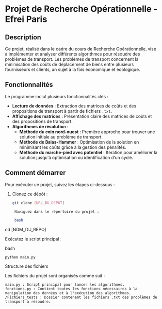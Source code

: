 # Projet de Recherche Opérationnelle - Efrei Paris

## Description

Ce projet, réalisé dans le cadre du cours de Recherche Opérationnelle, vise à implémenter et analyser différents algorithmes pour résoudre des problèmes de transport. Les problèmes de transport concernent la minimisation des coûts de déplacement de biens entre plusieurs fournisseurs et clients, un sujet à la fois économique et écologique.

## Fonctionnalités

Le programme inclut plusieurs fonctionnalités clés :
- **Lecture de données** : Extraction des matrices de coûts et des propositions de transport à partir de fichiers `.txt`.
- **Affichage des matrices** : Présentation claire des matrices de coûts et des propositions de transport.
- **Algorithmes de résolution** :
  - **Méthode du coin nord-ouest** : Première approche pour trouver une solution initiale au problème de transport.
  - **Méthode de Balas-Hammer** : Optimisation de la solution en minimisant les coûts grâce à la gestion des pénalités.
  - **Méthode du marche-pied avec potentiel** : Itération pour améliorer la solution jusqu'à optimisation ou identification d'un cycle.

## Comment démarrer

Pour exécuter ce projet, suivez les étapes ci-dessous :

1. Clonez ce dépôt :
   ```bash
   git clone [URL_DU_DEPOT]

    Naviguez dans le répertoire du projet :

    bash

cd [NOM_DU_REPO]

Exécutez le script principal :

bash

    python main.py

Structure des fichiers

Les fichiers du projet sont organisés comme suit :

    main.py : Script principal pour lancer les algorithmes.
    fonctions.py : Contient toutes les fonctions nécessaires à la manipulation des données et à l'exécution des algorithmes.
    /Fichiers_tests : Dossier contenant les fichiers .txt des problèmes de transport à résoudre.
